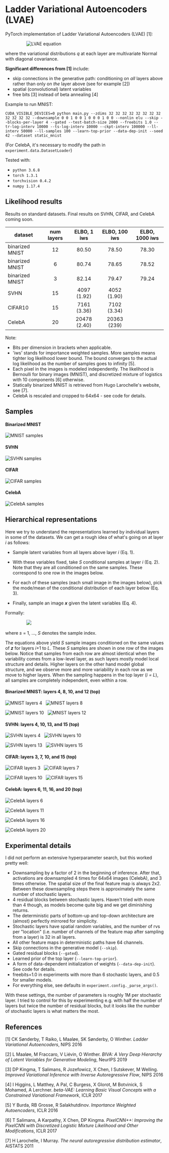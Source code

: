 # Ladder Variational Autoencoders (LVAE)

PyTorch implementation of Ladder Variational Autoencoders (LVAE) [1]:

&nbsp;&nbsp;&nbsp;&nbsp;&nbsp;&nbsp;&nbsp;&nbsp;&nbsp;&nbsp;&nbsp;&nbsp;&nbsp;&nbsp;&nbsp;&nbsp;
![LVAE equation](_readme_figs/lvae_eq.png)

where the variational distributions _q_ at each layer are multivariate Normal
with diagonal covariance.

**Significant differences from [1]** include:
- skip connections in the generative path: conditioning on _all_ layers above
rather than only on _the_ layer above (see for example [2])
- spatial (convolutional) latent variables
- free bits [3] instead of beta annealing [4]

Example to run MNIST:

```
CUDA_VISIBLE_DEVICES=0 python main.py --zdims 32 32 32 32 32 32 32 32 32 32 32 32 --downsample 0 0 1 0 0 1 0 0 0 1 0 0 --nonlin elu --skip --blocks-per-layer 4 --gated --test-batch-size 2000 --freebits 1.0 --tr-log-interv 10000 --ts-log-interv 10000 --ckpt-interv 100000 --ll-interv 50000 --ll-samples 100 --learn-top-prior --data-dep-init --seed 42 --dataset static_mnist
```

(For CelebA, it's necessary to modify the path in `experiment.data.DatasetLoader`)

Tested with:
- `python 3.6.8`
- `torch 1.3.1`
- `torchvision 0.4.2`
- `numpy 1.17.4`


## Likelihood results

Results on standard datasets. Final results on SVHN, CIFAR, and CelebA coming soon.

|  dataset        | num layers | ELBO, 1 iws  | ELBO, 100 iws | ELBO, 1000 iws |
| --------------- |:----------:|:------------:|:-------------:|:--------------:|
| binarized MNIST | 12         | 80.50        | 78.50         | 78.30          |
| binarized MNIST | 6          | 80.74        | 78.65         | 78.52          |
| binarized MNIST | 3          | 82.14        | 79.47         | 79.24          |
| SVHN            | 15         | 4097 (1.92)  | 4052 (1.90)   |     |
| CIFAR10         | 15         | 7161 (3.36)  | 7102  (3.34)  |     |
| CelebA          | 20         | 20478 (2.40) |  20363 (239)  |     |

Note:
- Bits per dimension in brackets when applicable.
- 'iws' stands for importance weighted samples. More samples means tighter log
  likelihood lower bound. The bound converges to the actual log likelihood as 
  the number of samples goes to infinity [5].
- Each pixel in the images is modeled independently. The likelihood is Bernoulli
  for binary images (MNIST), and discretized mixture of logistics with 10 
  components [6] otherwise.
- Statically binarized MNIST is retrieved from Hugo Larochelle's website, see [7].
- CelebA is rescaled and cropped to 64x64 - see code for details.

## Samples

#### Binarized MNIST

![MNIST samples](_readme_figs/mnist_sample_1.png)

#### SVHN

![SVHN samples](_readme_figs/svhn_sample_1.png)

#### CIFAR

![CIFAR samples](_readme_figs/cifar_sample_1.png)

#### CelebA

![CelebA samples](_readme_figs/celeba_sample_1_downsc.png)


## Hierarchical representations

Here we try to understand the representations learned by individual layers
in some of the datasets.
We can get a rough idea of what's going on at layer _i_ as follows:

- Sample latent variables from all layers above layer _i_ (Eq. 1).

- With these variables fixed, take _S_ conditional samples at layer _i_ (Eq. 2). Note
  that they are all conditioned on the same samples. These correspond to one 
  row in the images below.

- For each of these samples (each small image in the images below), pick the 
  mode/mean of the conditional distribution of each layer below (Eq. 3).
  
- Finally, sample an image ***x*** given the latent variables (Eq. 4).

Formally:

&nbsp;&nbsp;&nbsp;&nbsp;&nbsp;&nbsp;&nbsp;&nbsp;&nbsp;&nbsp;&nbsp;&nbsp;&nbsp;&nbsp;&nbsp;&nbsp;
![](_readme_figs/eq_layer_inspection.png)

where _s_ = 1, ..., _S_ denotes the sample index.

The equations above yield _S_ sample images conditioned on the same values of 
***z*** for layers _i_+1 to _L_. These _S_ samples are shown in one row of the
images below.
Notice that samples from each row are almost identical when the variability comes
from a low-level layer, as such layers mostly model local structure and details.
Higher layers on the other hand model global structure, and we observe more and
more variability in each row as we move to higher layers. When the sampling 
happens in the top layer (_i = L_), all samples are completely independent, 
even within a row.

#### Binarized MNIST: layers 4, 8, 10, and 12 (top)

![MNIST layers 4](_readme_figs/layers_mnist/sample_mode_layer3.png)&nbsp;&nbsp;
![MNIST layers 8](_readme_figs/layers_mnist/sample_mode_layer7.png)

![MNIST layers 10](_readme_figs/layers_mnist/sample_mode_layer9.png)&nbsp;&nbsp;
![MNIST layers 12](_readme_figs/layers_mnist/sample_mode_layer11.png)


#### SVHN: layers 4, 10, 13, and 15 (top)

![SVHN layers 4](_readme_figs/layers_svhn/sample_mode_layer3.png)&nbsp;&nbsp;
![SVHN layers 10](_readme_figs/layers_svhn/sample_mode_layer9.png)

![SVHN layers 13](_readme_figs/layers_svhn/sample_mode_layer12.png)&nbsp;&nbsp;
![SVHN layers 15](_readme_figs/layers_svhn/sample_mode_layer14.png)


#### CIFAR: layers 3, 7, 10, and 15 (top)

![CIFAR layers 3](_readme_figs/layers_cifar/sample_mode_layer2.png)&nbsp;&nbsp;
![CIFAR layers 7](_readme_figs/layers_cifar/sample_mode_layer6.png)

![CIFAR layers 10](_readme_figs/layers_cifar/sample_mode_layer9.png)&nbsp;&nbsp;
![CIFAR layers 15](_readme_figs/layers_cifar/sample_mode_layer14.png)


#### CelebA: layers 6, 11, 16, and 20 (top)

![CelebA layers 6](_readme_figs/layers_celeba/sample_mode_layer5.png)

![CelebA layers 11](_readme_figs/layers_celeba/sample_mode_layer10.png)

![CelebA layers 16](_readme_figs/layers_celeba/sample_mode_layer15.png)

![CelebA layers 20](_readme_figs/layers_celeba/sample_mode_layer19.png)



## Experimental details

I did not perform an extensive hyperparameter search, but this worked pretty well:

- Downsampling by a factor of 2 in the beginning of inference.
  After that, activations are downsampled 4 times for 64x64 images (CelebA), and
  3 times otherwise. The spatial size of the final feature map is always 2x2.
  Between these downsampling steps there is approximately the same number of
  stochastic layers.
- 4 residual blocks between stochastic layers. Haven't tried with more
  than 4 though, as models become quite big and we get diminishing returns.
- The deterministic parts of bottom-up and top-down architecture are (almost)
  perfectly mirrored for simplicity.
- Stochastic layers have spatial random variables, and the number of rvs per
  "location" (i.e. number of channels of the feature map after sampling from a
  layer) is 32 in all layers.
- All other feature maps in deterministic paths have 64 channels.
- Skip connections in the generative model (`--skip`).
- Gated residual blocks (`--gated`).
- Learned prior of the top layer (`--learn-top-prior`).
- A form of data-dependent initialization of weights (`--data-dep-init`).
  See code for details.
- freebits=1.0 in experiments with more than 6 stochastic layers, and 0.5 for
  smaller models.
- For everything else, see defaults in `experiment.config._parse_args()`.

With these settings, the number of parameters is roughly 1M per stochastic
  layer. I tried to control for this by experimenting e.g. with half the number
  of layers but twice the number of residual blocks, but it looks like the number
  of stochastic layers is what matters the most.

## References

[1] CK Sønderby,
T Raiko,
L Maaløe,
SK Sønderby,
O Winther.
_Ladder Variational Autoencoders_, NIPS 2016

[2] L Maaløe, M Fraccaro, V Liévin, O Winther.
_BIVA: A Very Deep Hierarchy of Latent Variables for Generative Modeling_,
NeurIPS 2019

[3] DP Kingma,
T Salimans,
R Jozefowicz,
X Chen,
I Sutskever,
M Welling.
_Improved Variational Inference with Inverse Autoregressive Flow_,
NIPS 2016

[4] I Higgins, L Matthey, A Pal, C Burgess, X Glorot, M Botvinick, 
S Mohamed, A Lerchner.
_beta-VAE: Learning Basic Visual Concepts with a Constrained Variational Framework_,
ICLR 2017

[5] Y Burda, RB Grosse, R Salakhutdinov.
_Importance Weighted Autoencoders_,
ICLR 2016

[6] T Salimans, A Karpathy, X Chen, DP Kingma.
_PixelCNN++: Improving the PixelCNN with Discretized Logistic Mixture Likelihood and Other Modifications_,
ICLR 2017

[7] H Larochelle, I Murray.
_The neural autoregressive distribution estimator_,
AISTATS 2011
